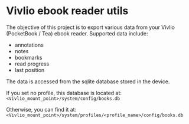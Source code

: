 # Vivlio ebook reader utils

The objective of this project is to export various data from your Vivlio (PocketBook / Tea) ebook reader. 
Supported data include: 
- annotations
- notes
- bookmarks
- read progress
- last position

The data is accessed from the sqlite database stored in the device.

If you set no profile, this database is located at: 
`<Vivlio_mount_point>/system/config/books.db`

Otherwise, you can find it at:
`<Vivlio_mount_point>/system/profiles/<profile_name>/config/books.db`